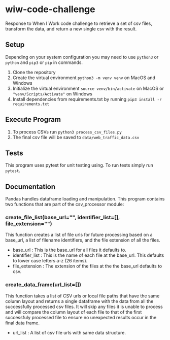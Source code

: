 # wiw-code-challenge
 Response to When I Work code challenge to retrieve a set of csv files, transform the data, and return a new single csv with the result.

##  Setup

Depending on your system configuration you may need to use `python3` or `python` and `pip3` or `pip` in commands.

1. Clone the repository
2. Create the virtual environment `python3 -m venv venv` on MacOS and Windows
3. Initialize the virtual environment `source venv/bin/activate` on MacOS or `"venv/Scripts/Activate"` on Windows
4. Install dependencies from requirements.txt by running `pip3 install -r requirements.txt`

## Execute Program

1. To process CSVs run `python3 process_csv_files.py`
2. The final csv file will be saved to `data/web_traffic_data.csv`

## Tests

This program uses pytest for unit testing using. To run tests simply run `pytest`.

## Documentation

Pandas handles dataframe loading and manipulation. This program contains two functions that are part of the csv_processor module:

### create_file_list(base_url="", identifier_list=[], file_extension="")

This function creates a list of file urls for future processing based on a base_url, a list of filename identifiers, and the file extension of all the files.

- base_url : This is the base_url for all files it defaults to.
- identifier_list : This is the name of each file at the base_url. This defaults to lower case letters a-z (26 items).
- file_extension : The extension of the files at the the base_url defaults to csv.


### create_data_frame(url_list=[])

This function takes a list of CSV urls or local file paths that have the same column layout and returns a single dataframe with the data from all the successfully processed csv files. It will skip any files it is unable to process and will compare the column layout of each file to that of the first successfuly processed file to ensure no unexpected results occur in the final data frame.

- url_list : A list of csv file urls with same data structure.

